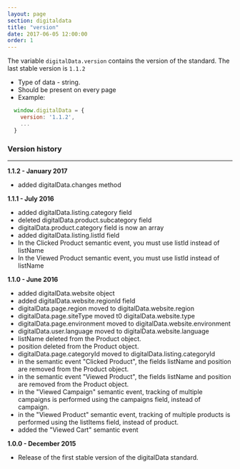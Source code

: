 ```yaml
---
layout: page
section: digitaldata
title: "version"
date: 2017-06-05 12:00:00
order: 1
---
```


The variable `digitalData.version` contains the version of the standard. The last stable version is `1.1.2`
- Type of data - string.
- Should be present on every page
- Example:
```JavaScript
  window.digitalData = {
    version: '1.1.2',
    ...
  }
```


### Version history
------
**1.1.2 - January 2017**
- added digitalData.changes method

**1.1.1 - July 2016**

- added digitalData.listing.category field
- deleted digitalData.product.subcategory field
- digitalData.product.category field is now an array
- added digitalData.listing.listId field
- In the Clicked Product semantic event, you must use listId instead of listName
- In the Viewed Product semantic event, you must use listId instead of listName

**1.1.0 - June 2016**
- added digitalData.website object
- added digitalData.website.regionId field
- digitalData.page.region moved to digitalData.website.region
- digitalData.page.siteType moved t0 digitalData.website.type
- digitalData.page.environment moved to digitalData.website.environment
- digitalData.user.language moved to digitalData.website.language
- listName deleted from the Product object.
- position deleted from the Product object.
- digitalData.page.categoryId moved to digitalData.listing.categoryId
- in the semantic event "Clicked Product", the fields listName and position are removed from the Product object.
- in the semantic event "Viewed Product", the fields listName and position are removed from the Product object.
- in the "Viewed Campaign" semantic event, tracking of multiple campaigns is performed using the campaigns field, instead of campaign.
- in the "Viewed Product" semantic event, tracking of multiple products is performed using the listItems field, instead of product.
- added the "Viewed Cart" semantic event

**1.0.0 - December 2015**
- Release of the first stable version of the digitalData standard.